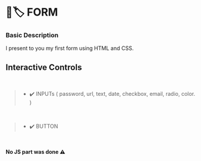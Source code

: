 # 📄🏷️ FORM 

### Basic Description

<p> I present to you my first form using HTML and CSS. </p>

## Interactive Controls

<br>

> + ✔️ INPUTs ( password, url, text, date, checkbox, email, radio, color. ) 
<br>

> + ✔️ BUTTON 

<br>


<strong> No JS part was done ⚠️</strong>
